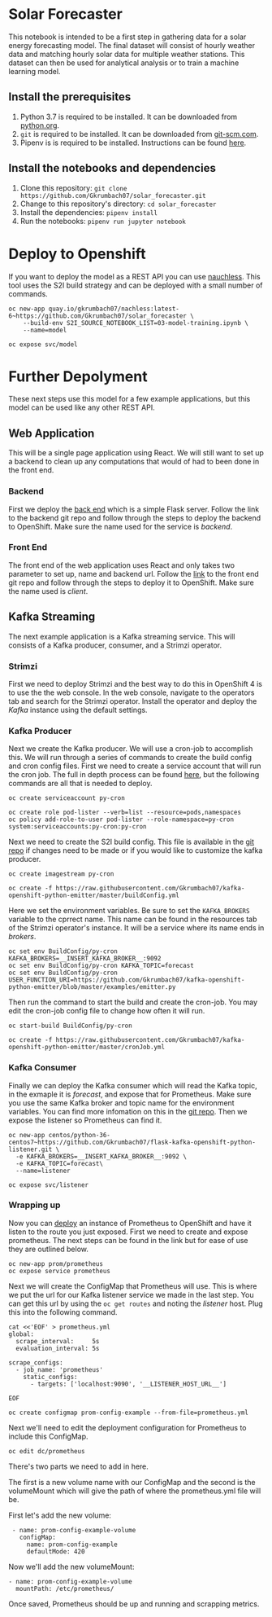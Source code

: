 # Solar Forecaster
This notebook is intended to be a first step in gathering data for a solar energy forecasting model. The final dataset will consist of hourly weather data and matching hourly solar data for multiple weather stations. This dataset can then be used for analytical analysis or to train a machine learning model.

## Install the prerequisites

1. Python 3.7 is required to be installed. It can be downloaded from [python.org](https://www.python.org/downloads/).
2. `git` is required to be installed. It can be downloaded from [git-scm.com](https://git-scm.com/downloads).
3. Pipenv is is required to be installed. Instructions can be found [here](https://pypi.org/project/pipenv/).

## Install the notebooks and dependencies

1.  Clone this repository:  `git clone https://github.com/Gkrumbach07/solar_forecaster.git`
2.  Change to this repository's directory:  `cd solar_forecaster`
3.  Install the dependencies:  `pipenv install`
4.  Run the notebooks:  `pipenv run jupyter notebook`

# Deploy to Openshift
If you want to deploy the model as a REST API you can use [nauchless](https://github.com/Gkrumbach07/nachlass). This tool uses the S2I build strategy and can be deployed with a small number of commands.
```
oc new-app quay.io/gkrumbach07/nachless:latest-6~https://github.com/Gkrumbach07/solar_forecaster \
	--build-env S2I_SOURCE_NOTEBOOK_LIST=03-model-training.ipynb \
	--name=model

oc expose svc/model
```
# Further Depolyment
These next steps use this model for a few example applications, but this model can be used like any other REST API.
## Web Application
This will be a single page application using React. We will still want to set up a backend to clean up any computations that would of had to been done in the front end.
### Backend
 First we deploy the [back end](https://github.com/Gkrumbach07/openshift-flask-api) which is a simple Flask server. Follow the link to the backend git repo and follow through the steps to deploy the backend to OpenShift. Make sure the name used for the service is *backend*.
### Front End
The front end of the web application uses React and only takes two parameter to set up, name and backend url. Follow the [link](https://github.com/Gkrumbach07/solar-forecaster-web-app/blob/master/README.md) to the front end git repo and follow through the steps to deploy it to OpenShift. Make sure the name used is *client*.
## Kafka Streaming
The next example application is a Kafka streaming service. This will consists of a Kafka producer, consumer, and a Strimzi operator.
### Strimzi
First we need to deploy Strimzi and the best way to do this in OpenShift 4 is to use the the web console. In the web console, navigate to the operators tab and search for the Strimzi operator. Install the operator and deploy the *Kafka* instance using the default settings.
### Kafka Producer
Next we create the Kafka producer. We will use a cron-job to accomplish this. We will run through a series of commands to create the build config and cron config files. First we need to create a service account that will run the cron job. The full in depth process can be found [here](https://github.com/clcollins/openshift-cronjob-example), but the following commands are all that is needed to deploy.
```
oc create serviceaccount py-cron

oc create role pod-lister --verb=list --resource=pods,namespaces
oc policy add-role-to-user pod-lister --role-namespace=py-cron system:serviceaccounts:py-cron:py-cron
```
Next we need to create the S2I build config. This file is available in the [git repo](https://github.com/Gkrumbach07/kafka-openshift-python-emitter) if changes need to be made or if you would like to customize the kafka producer.
```
oc create imagestream py-cron

oc create -f https://raw.githubusercontent.com/Gkrumbach07/kafka-openshift-python-emitter/master/buildConfig.yml
```
Here we set the environment variables. Be sure to set the `KAFKA_BROKERS` variable to the cprrect name. This name can be found in the resources tab of the Strimzi operator's instance. It will be a service where its name ends in *brokers*.
```
oc set env BuildConfig/py-cron KAFKA_BROKERS=__INSERT_KAFKA_BROKER__:9092
oc set env BuildConfig/py-cron KAFKA_TOPIC=forecast
oc set env BuildConfig/py-cron USER_FUNCTION_URI=https://github.com/Gkrumbach07/kafka-openshift-python-emitter/blob/master/examples/emitter.py
```
Then run the command to start the build and create the cron-job. You may edit the cron-job config file to change how often it will run.
```
oc start-build BuildConfig/py-cron

oc create -f https://raw.githubusercontent.com/Gkrumbach07/kafka-openshift-python-emitter/master/cronJob.yml
```
### Kafka Consumer
Finally we can deploy the Kafka consumer which will read the Kafka topic, in the exmaple it is *forecast*, and expose that for Prometheus. Make sure you use the same Kafka broker and topic name for the environment variables. You can find more infomation on this in the [git repo](https://github.com/Gkrumbach07/flask-kafka-openshift-python-listener). Then we expose the listener so Prometheus can find it.
```
oc new-app centos/python-36-centos7~https://github.com/Gkrumbach07/flask-kafka-openshift-python-listener.git \
  -e KAFKA_BROKERS=__INSERT_KAFKA_BROKER__:9092 \
  -e KAFKA_TOPIC=forecast\
  --name=listener

oc expose svc/listener
```
### Wrapping up
Now you can [deploy](https://www.robustperception.io/openshift-and-prometheus) an instance of Prometheus to OpenShift and have it listen to the route you just exposed. First we need to create and expose prometheus. The next steps can be found in the link but for ease of use they are outlined below.
```
oc new-app prom/prometheus
oc expose service prometheus
```
Next we will create the ConfigMap that Prometheus will use. This is where we put the url for our Kafka listener service we made in the last step. You can get this url by using the `oc get routes` and noting the *listener* host. Plug this into the following command.
```
cat <<'EOF' > prometheus.yml
global:
  scrape_interval:     5s 
  evaluation_interval: 5s 

scrape_configs:
  - job_name: 'prometheus'
    static_configs:
      - targets: ['localhost:9090', '__LISTENER_HOST_URL__']
      
EOF

oc create configmap prom-config-example --from-file=prometheus.yml
```
Next we'll need to edit the deployment configuration for Prometheus to include this ConfigMap.
```
oc edit dc/prometheus
```
There's two parts we need to add in here.

The first is a new volume name with our ConfigMap and the second is the volumeMount which will give the path of where the prometheus.yml file will be.

First let's add the new volume:
```
 - name: prom-config-example-volume
   configMap:
     name: prom-config-example
     defaultMode: 420
```
Now we'll add the new volumeMount:

```
- name: prom-config-example-volume
  mountPath: /etc/prometheus/
```
Once saved, Prometheus should be up and running and scrapping metrics.
